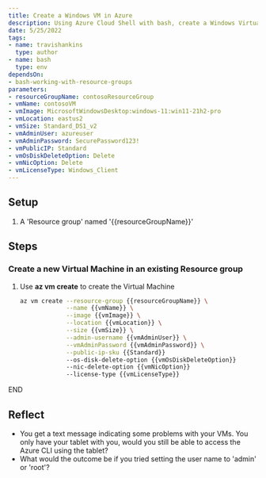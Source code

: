```yaml
---
title: Create a Windows VM in Azure
description: Using Azure Cloud Shell with bash, create a Windows Virtual Machine in Azure
date: 5/25/2022
tags:
- name: travishankins
  type: author
- name: bash
  type: env
dependsOn:
- bash-working-with-resource-groups
parameters:
- resourceGroupName: contosoResourceGroup
- vmName: contosoVM
- vmImage: MicrosoftWindowsDesktop:windows-11:win11-21h2-pro
- vmLocation: eastus2
- vmSize: Standard_DS1_v2
- vmAdminUser: azureuser
- vmAdminPassword: SecurePassword123!
- vmPublicIP: Standard
- vmOsDiskDeleteOption: Delete
- vmNicOption: Delete
- vmLicenseType: Windows_Client
---
```


## Setup

1. A 'Resource group' named '{{resourceGroupName}}'

## Steps

### Create a new Virtual Machine in an existing Resource group

1. Use **az vm create** to create the Virtual Machine

   ```bash
   az vm create --resource-group {{resourceGroupName}} \
                --name {{vmName}} \
                --image {{vmImage}} \
                --location {{vmLocation}} \
                --size {{vmSize}} \
                --admin-username {{vmAdminUser}} \
                --vmAdminPassword {{vmAdminPassword}} \
                --public-ip-sku {{Standard}}
                --os-disk-delete-option {{vmOsDiskDeleteOption}}
                --nic-delete-option {{vmNicOption}}
                --license-type {{vmLicenseType}}
   ```

END

## Reflect

- You get a text message indicating some problems with your VMs. You only have your tablet with you, would you still be able to access the Azure CLI using the tablet?
- What would the outcome be if you tried setting the user name to 'admin' or 'root'?
